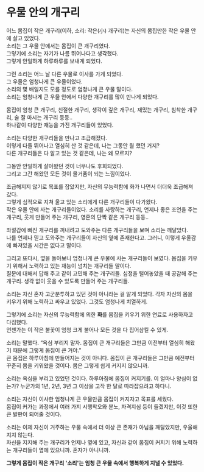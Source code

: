 # 우물 안의 개구리

어느 몸집이 작은 개구리(이하, 소리: 작은(小) 개구리)는 자신의 몸집만한 작은 우물 안에 살고 있었다.  
소리는 그 우물 안에서는 몸집이 큰 개구리였다.  
그렇기에 소리는 자기가 나름 뛰어나다고 생각했다.  
그렇게 안일하게 하루하루를 보내게 되었다.

그런 소리는 어느 날 다른 우물로 이사를 가게 되었다.  
그 우물은 엄청나게 큰 우물이었다.  
소리의 몇 배일지도 모를 정도로 엄청나게 큰 우물 말이다.  
소리는 엄청나게 큰 우물 안에서 다양한 개구리를 많이 만나게 되었다.

몸집이 엄청 큰 개구리, 친절한 개구리, 생각이 깊은 개구리, 재밌는 개구리, 침착한 개구리, 술 잘 마시는 개구리 등등..  
하나같이 다양한 재능을 가진 개구리들이 있었다.

소리는 다양한 개구리들을 만나고 조급해졌다.  
이렇게 다들 뛰어나고 열심히 산 것 같은데, 나는 그동안 뭘 했던 거지?  
다른 개구리들은 다 알고 있는 것 같은데, 나는 왜 모르지?

그동안 안일하게 살아왔던 것이 너무나도 후회되었다.  
그리고 그간 해왔던 모든 것이 물거품이 되는 느낌이었다.

조급해지지 않기로 목표를 잡았지만, 자신의 무능력함에 화가 나면서 더더욱 조급해져 갔다.  
그렇게 심적으로 지쳐 울고 있는 소리에게 다른 개구리들이 다가왔다.  
작은 우물 안에 사는 개구리들이었다. 소리를 사랑하는 개구리, 언제나 좋은 조언을 주는 개구리, 웃게 만들어 주는 개구리, 영혼의 단짝 같은 개구리 등등..

좌절감에 빠진 개구리를 꺼내려고 도와주는 다른 개구리들을 보며 소리는 깨달았다.  
나를 언제나 믿고 도와주는 개구리들이 자신의 옆에 존재한다고. 그러니, 이렇게 우울감에 빠져있을 시간은 없다고 말이다.

그리고 또다시, 옆을 돌아보니 엄청나게 큰 우물에 사는 개구리들이 보였다. 몸집을 키우기 위해서 노력하고 있는 재능이 넘치는 개구리들 말이다.  
질문에 대해서 답해 주고 같이 고민해 주는 개구리들. 심정을 털어놓았을 때 공감해 주는 개구리. 생각 없이 웃을 수 있도록 만들어 주는 개구리들.

소리는 자신 혼자 고군분투하고 있던 것이 아니라는 걸 알게 되었다. 각자 자신의 몸을 키우기 위해 노력하고 싸우고 있었다. 그것도 엄청나게 치열하게.

그렇기에 소리는 자신의 무능력함에 의한 **화**를 몸집을 키우기 위한 연료로 사용하자고 다짐했다.  
언젠가는 이 작은 불꽃이 엄청 크게 불어나 모든 것을 다 집어삼킬 수 있게.

소리는 말했다. “욕심 부리지 말자. 몸집이 큰 개구리들은 그만큼 이전부터 열심히 해왔기 때문에 그렇게 몸집이 큰 거야.”  
큰 몸집은 하루아침에 만들어지는 것이 아니다. 몸집이 큰 개구리들은 그만큼 예전부터 꾸준히 몸을 키워왔을 것이다. 몸은 그렇게 쉽게 커지지 않으니까.

소리는 욕심을 부리고 있었던 것이다. 하루아침에 몸집이 커지기를.
이 얼마나 양심이 없는가? 누군가의 1년, 2년, 3년 그 이상을 고작 한 달로 따라잡으려고 하다니.

소리는 자신이 이사한 엄청나게 큰 우물만큼 몸집이 커지자고 목표를 세웠다.  
몸집이 커가는 과정에서 여러 가지 시행착오와 분노, 자격지심 등이 들겠지만, 이것 또한 큰 발판이 되어줄 것이다.

소리는 이제 자신이 거주하는 우물 속에서 더 이상 큰 존재가 아님을 깨달았지만, 우울해지지 않는다.  
자신을 지지해 주는 개구리가 언제나 옆에 있고, 자신과 같이 몸집이 커지기 위해 노력하는 개구리들이 옆에 있으니까. 혼자가 아니니까.

**그렇게 몸집이 작은 개구리 '소리'는 엄청 큰 우물 속에서 행복하게 지낼 수 있었다.**
